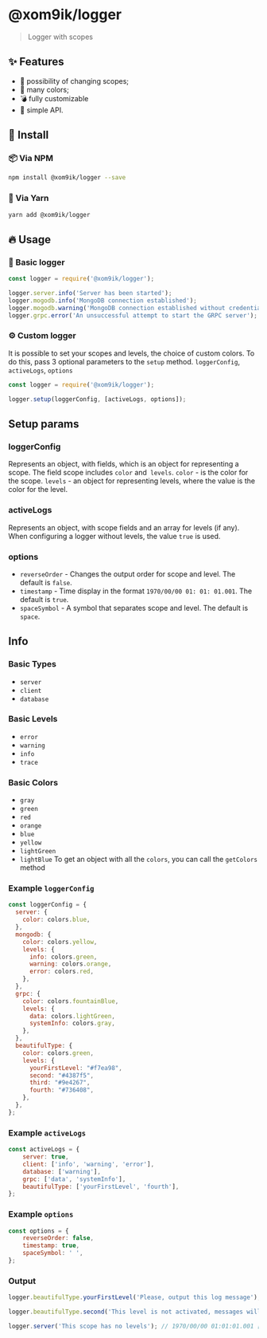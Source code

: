 # @xom9ik/logger

> Logger with scopes

## ✨ Features
- 🧨 possibility of changing scopes;
- 💎 many colors;
- 💣 fully customizable
- 📎 simple API.


## 🧲 Install

### 📦 Via NPM

```bash
npm install @xom9ik/logger --save
```

### 🧶 Via Yarn

```bash
yarn add @xom9ik/logger
```

## 🔥 Usage

### 💪 Basic logger
```js
const logger = require('@xom9ik/logger');

logger.server.info('Server has been started');
logger.mogodb.info('MongoDB connection established');
logger.mogodb.warning('MongoDB connection established without credentials');
logger.grpc.error('An unsuccessful attempt to start the GRPC server');
```

### ⚙️ Custom logger

It is possible to set your scopes and levels, the choice of custom colors.
To do this, pass 3 optional parameters to the `setup` method. `loggerConfig`,` activeLogs`, `options`
```js
const logger = require('@xom9ik/logger');

logger.setup(loggerConfig, [activeLogs, options]);
```

## Setup params

### loggerConfig
Represents an object, with fields, which is an object for representing a scope.
The field scope includes `color` and` levels`.
`color` - is the color for the scope.
`levels` - an object for representing levels, where the value is the color for the level.

### activeLogs
Represents an object, with scope fields and an array for levels (if any). When configuring a logger without levels, the value `true` is used.

### options
- `reverseOrder` - Changes the output order for scope and level. The default is `false`.
- `timestamp` - Time display in the format `1970/00/00 01: 01: 01.001`. The default is `true`.
- `spaceSymbol` - A symbol that separates scope and level. The default is `space`.

## Info

### Basic Types
- `server`
- `client`
- `database`

### Basic Levels
- `error`
- `warning`
- `info`
- `trace`

### Basic Colors
- `gray`
- `green`
- `red`
- `orange`
- `blue`
- `yellow`
- `lightGreen`
- `lightBlue`
To get an object with all the `colors`, you can call the `getColors` method

### Example `loggerConfig`
```js
const loggerConfig = {
  server: {
    color: colors.blue,
  },
  mongodb: {
    color: colors.yellow,
    levels: {
      info: colors.green,
      warning: colors.orange,
      error: colors.red,
    },
  },
  grpc: {
    color: colors.fountainBlue,
    levels: {
      data: colors.lightGreen,
      systemInfo: colors.gray,
    },
  },
  beautifulType: {
    color: colors.green,
    levels: {
      yourFirstLevel: "#f7ea98",
      second: "#4387f5",
      third: "#9e4267",
      fourth: "#736408",
    },
  },
};
```

### Example `activeLogs`
```js
const activeLogs = {
    server: true,
    client: ['info', 'warning', 'error'],
    database: ['warning'],
    grpc: ['data', 'systemInfo'],
    beautifulType: ['yourFirstLevel', 'fourth'],
};
```

### Example `options`
```js
const options = {
    reverseOrder: false,
    timestamp: true,
    spaceSymbol: ' ',
};
```

### Output 
```js
logger.beautifulType.yourFirstLevel('Please, output this log message'); // 1970/00/00 01:01:01.001 [BEAUTIFULTYPE] [YOURFIRSTLEVEL] Please, output this log message
``` 


```js
logger.beautifulType.second('This level is not activated, messages will not be displayed');
```

```js
logger.server('This scope has no levels'); // 1970/00/00 01:01:01.001 [SERVER] This scope has no levels
```
